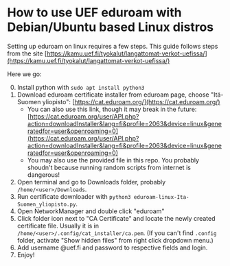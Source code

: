 # How to use UEF eduroam with Debian/Ubuntu based Linux distros

Setting up eduroam on linux requires a few steps. This guide follows steps from the site [https://kamu.uef.fi/tyokalut/langattomat-verkot-uefissa/](https://kamu.uef.fi/tyokalut/langattomat-verkot-uefissa/) 

Here we go:

0. Install python with `sudo apt install python3`
1. Download eduroam certificate installer from eduroam page, choose "Itä-Suomen yliopisto": [https://cat.eduroam.org/](https://cat.eduroam.org/)
	- You can also use this link, though it may break in the future: [https://cat.eduroam.org/user/API.php?action=downloadInstaller&lang=fi&profile=2063&device=linux&generatedfor=user&openroaming=0](https://cat.eduroam.org/user/API.php?action=downloadInstaller&lang=fi&profile=2063&device=linux&generatedfor=user&openroaming=0)
	- You may also use the provided file in this repo. You probably shoudn't because running random scripts from internet is dangerous!
2. Open terminal and go to Downloads folder, probably `/home/<user>/Downloads`. 
3. Run certificate downloader with `python3 eduroam-linux-Ita-Suomen_yliopisto.py`.
4. Open NetworkManager and double click "eduroam"
5. Click folder icon next to "CA Certificate" and locate the newly created certificate file. Usually it is in `/home/<user>/.config/cat_installer/ca.pem`. (If you can't find `.config` folder, activate "Show hidden files" from right click dropdown menu.)
6. Add username <user>@uef.fi and password to respective fields and login.
7. Enjoy!
